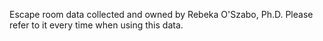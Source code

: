 Escape room data collected and owned by Rebeka O'Szabo, Ph.D. Please refer to it every time when using this data.
